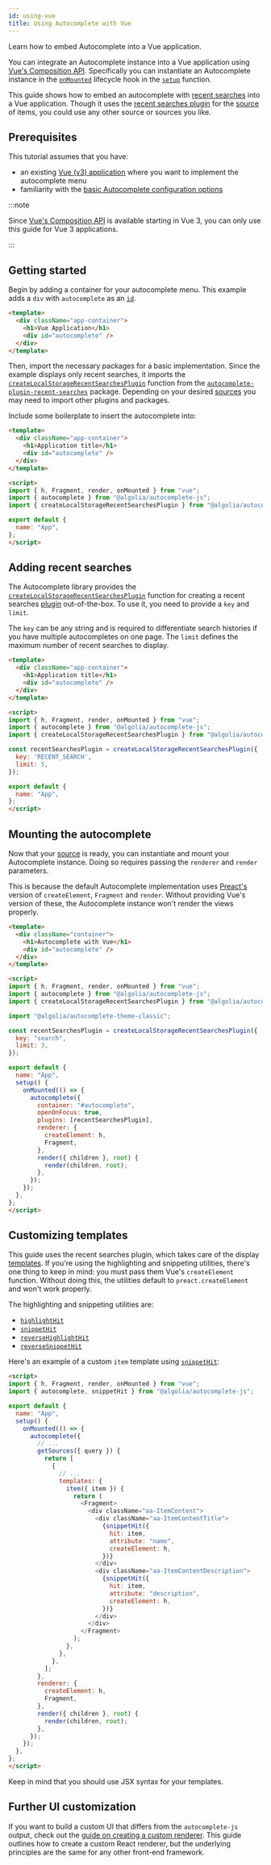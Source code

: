 ```yaml
---
id: using-vue
title: Using Autocomplete with Vue
---
```


Learn how to embed Autocomplete into a Vue application.

You can integrate an Autocomplete instance into a Vue application using [Vue's Composition API](https://v3.vuejs.org/guide/composition-api-introduction.html#why-composition-api). Specifically you can instantiate an Autocomplete instance in the [`onMounted`](https://v3.vuejs.org/api/composition-api.html#lifecycle-hooks) lifecycle hook in the [`setup`](https://v3.vuejs.org/guide/composition-api-setup.html) function.

This guide shows how to embed an autocomplete with [recent searches](adding-recent-searches) into a Vue application. Though it uses the [recent searches plugin](adding-recent-searches) for the [source](sources) of items, you could use any other source or sources you like.

## Prerequisites

This tutorial assumes that you have:
- an existing [Vue (v3) application](https://v3.vuejs.org/) where you want to implement the autocomplete menu
- familiarity with the [basic Autocomplete configuration options](basic-options)

:::note

Since [Vue's Composition API](https://v3.vuejs.org/guide/composition-api-introduction.html#why-composition-api) is available starting in Vue 3, you can only use this guide for Vue 3 applications.

:::

## Getting started

Begin by adding a container for your autocomplete menu. This example adds a `div` with `autocomplete` as an [`id`](https://developer.mozilla.org/en-US/docs/Web/HTML/Global_attributes/id).

```html title="App.vue"
<template>
  <div className="app-container">
    <h1>Vue Application</h1>
    <div id="autocomplete" />
  </div>
</template>
```

Then, import the necessary packages for a basic implementation. Since the example displays only recent searches, it imports the [`createLocalStorageRecentSearchesPlugin`](createlocalstoragerecentsearchesplugin) function from the [`autocomplete-plugin-recent-searches`](createlocalstoragerecentsearchesplugin) package. Depending on your desired [sources](sources) you may need to import other plugins and packages.

Include some boilerplate to insert the autocomplete into:

```html title="App.vue"
<template>
  <div className="app-container">
    <h1>Application title</h1>
    <div id="autocomplete" />
  </div>
</template>

<script>
import { h, Fragment, render, onMounted } from "vue";
import { autocomplete } from "@algolia/autocomplete-js";
import { createLocalStorageRecentSearchesPlugin } from "@algolia/autocomplete-plugin-recent-searches";

export default {
  name: "App",
};
</script>

```

## Adding recent searches

The  Autocomplete library provides the [`createLocalStorageRecentSearchesPlugin`](createlocalstoragerecentsearchesplugin) function for creating a recent searches [plugin](plugins) out-of-the-box. To use it, you need to provide a `key` and `limit`.

The `key` can be any string and is required to differentiate search histories if you have multiple autocompletes on one page. The `limit` defines the maximum number of recent searches to display.

```html title="App.vue"
<template>
  <div className="app-container">
    <h1>Application title</h1>
    <div id="autocomplete" />
  </div>
</template>

<script>
import { h, Fragment, render, onMounted } from "vue";
import { autocomplete } from "@algolia/autocomplete-js";
import { createLocalStorageRecentSearchesPlugin } from "@algolia/autocomplete-plugin-recent-searches";

const recentSearchesPlugin = createLocalStorageRecentSearchesPlugin({
  key: 'RECENT_SEARCH',
  limit: 5,
});

export default {
  name: "App",
};
</script>

```

## Mounting the autocomplete

Now that your [source](sources) is ready, you can instantiate and mount your Autocomplete instance. Doing so requires passing the `renderer` and `render` parameters.

This is because the default Autocomplete implementation uses [Preact's](https://preactjs.com/) version of `createElement`, `Fragment` and `render`. Without providing Vue's version of these, the Autocomplete instance won't render the views properly.

```html title="App.vue"
<template>
  <div className="container">
    <h1>Autocomplete with Vue</h1>
    <div id="autocomplete" />
  </div>
</template>

<script>
import { h, Fragment, render, onMounted } from "vue";
import { autocomplete } from "@algolia/autocomplete-js";
import { createLocalStorageRecentSearchesPlugin } from "@algolia/autocomplete-plugin-recent-searches";

import "@algolia/autocomplete-theme-classic";

const recentSearchesPlugin = createLocalStorageRecentSearchesPlugin({
  key: "search",
  limit: 3,
});

export default {
  name: "App",
  setup() {
    onMounted(() => {
      autocomplete({
        container: "#autocomplete",
        openOnFocus: true,
        plugins: [recentSearchesPlugin],
        renderer: {
          createElement: h,
          Fragment,
        },
        render({ children }, root) {
          render(children, root);
        },
      });
    });
  },
};
</script>
```

## Customizing templates

This guide uses the recent searches plugin, which takes care of the display [templates](templates). If you're using the highlighting and snippeting utilities, there's one thing to keep in mind: you must pass them Vue's `createElement` function. Without doing this, the utilities default to `preact.createElement` and won't work properly.

The highlighting and snippeting utilities are:
- [`highlightHit`](highlighthit)
- [`snippetHit`](snippethit)
- [`reverseHighlightHit`](reversehighlighthit)
- [`reverseSnippetHit`](reversesnippethit)

Here's an example of a custom `item` template using [`snippetHit`](snippethit):

```html title="App.vue"
<script>
import { h, Fragment, render, onMounted } from "vue";
import { autocomplete, snippetHit } from "@algolia/autocomplete-js";

export default {
  name: "App",
  setup() {
    onMounted(() => {
      autocomplete({
        // ...
        getSources({ query }) {
          return [
            {
              // ...
              templates: {
                item({ item }) {
                  return (
                    <Fragment>
                      <div className="aa-ItemContent">
                        <div className="aa-ItemContentTitle">
                          {snippetHit({
                            hit: item,
                            attribute: "name",
                            createElement: h,
                          })}
                        </div>
                        <div className="aa-ItemContentDescription">
                          {snippetHit({
                            hit: item,
                            attribute: "description",
                            createElement: h,
                          })}
                        </div>
                      </div>
                    </Fragment>
                  );
                },
              },
            },
          ];
        },
        renderer: {
          createElement: h,
          Fragment,
        },
        render({ children }, root) {
          render(children, root);
        },
      });
    });
  },
};
</script>
```

Keep in mind that you should use JSX syntax for your templates.

## Further UI customization

If you want to build a custom UI that differs from the `autocomplete-js` output, check out the [guide on creating a custom renderer](creating-a-renderer). This guide outlines how to create a custom React renderer, but the underlying principles are the same for any other front-end framework.

